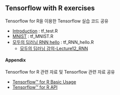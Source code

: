 ## Tensorflow with R exercises

Tensorflow for R을 이용한 Tensorflow 실습 코드 공유

-   [Introduction](https://rstudio.github.io/tensorflow/index.html) : tf_test.R
-   [MNIST](https://rstudio.github.io/tensorflow/tutorial_mnist_pros.html) : tf_MNIST.R
-   [모두의 딥러닝 RNN hello](https://github.com/hunkim/DeepLearningZeroToAll/blob/master/lab-12-1-hello-rnn.py) : tf_RNN_hello.R
    -   [모두의 딥러닝 강의-Lecture12_RNN](https://hunkim.github.io/ml/)

#### Appendix

Tensorflow for R 관련 자료 및 Tensorflow 관련 자료 공유

-   [Tensorflow™ for R Basic Usage](https://rstudio.github.io/tensorflow/basic_usage.html)
-   [Tensorflow™ for R API](https://rstudio.github.io/tensorflow/using_tensorflow_api.html)
